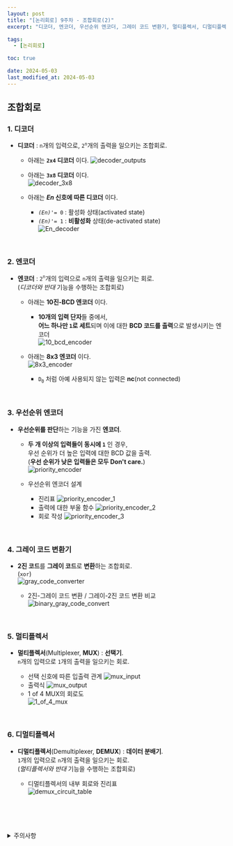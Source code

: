 ```yaml
---
layout: post
title: "[논리회로] 9주차 - 조합회로(2)"
excerpt: "디코더, 엔코더, 우선순위 엔코더, 그레이 코드 변환기, 멀티플렉서, 디멀티플렉서"

tags:
  - [논리회로]

toc: true

date: 2024-05-03
last_modified_at: 2024-05-03
---
```

## 조합회로
### 1. 디코더
- **디코더** : `n`개의 입력으로, `2`<sup>`n`</sup>개의 출력을 일으키는 조합회로.  

  - 아래는 **`2x4` 디코더** 이다.
  ![decoder_outputs][def]  

  - 아래는 **`3x8` 디코더** 이다.  
  ![decoder_3x8][def2]

  - 아래는 ***En* 신호에 따른 디코더** 이다.  
    - *`(En)'`*`= 0` : 활성화 상태(activated state)
    - *`(En)'`*`= 1` : **비활성화** 상태(de-activated state)  
  ![En_decoder][def3]

<br>

### 2. 엔코더
- **엔코더** : `2`<sup>`n`</sup>개의 입력으로 `n`개의 출력을 일으키는 회로.  
(*디코더와 반대* 기능을 수행하는 조합회로)  

  - 아래는 **10진-BCD 엔코더** 이다.  
    - **10개의 입력 단자**들 중에서,  
    **어느 하나만 `1`로 세트**되며 이에 대한 **BCD 코드를 출력**으로 발생시키는 엔코더  
    ![10_bcd_encoder][def4]  

  - 아래는 **8x3 엔코더** 이다.  
  ![8x3_encoder][def5]
    - `D`<sub>`0`</sub> 처럼 아예 사용되지 않는 입력은 **nc**(not connected) 


<br>

### 3. 우선순위 엔코더
- **우선순위를 판단**하는 기능을 가진 **엔코더**.  
  - **두 개 이상의 입력들이 동시에 `1`** 인 경우,  
  우선 순위가 더 높은 입력에 대한 BCD 값을 출력.  
  (**우선 순위가 낮은 입력들은 모두 Don't care.**)  
  ![priority_encoder][def6]  

  - 우선순위 엔코더 설계  
    - 진리표
    ![priority_encoder_1][def7]
    - 출력에 대한 부울 함수
    ![priority_encoder_2][def8]
    - 회로 작성
    ![priority_encoder_3][def9]

<br>

### 4. 그레이 코드 변환기
- **2진 코드**를 **그레이 코드**로 **변환**하는 조합회로.  
(`xor`)  
![gray_code_converter][def10]  

  - 2진-그레이 코드 변환 / 그레이-2진 코드 변환 비교  
  ![binary_gray_code_convert][def11]

<br>

### 5. 멀티플렉서
- **멀티플렉서**(Multiplexer, **MUX**) : **선택기**.  
`n`개의 입력으로 `1`개의 출력을 일으키는 회로.  

  - 선택 신호에 따른 입출력 관계
  ![mux_input][def12]  
  - 출력식
  ![mux_output][def13]
  - 1 of 4 MUX의 회로도  
  ![1_of_4_mux][def14]

<br>

### 6. 디멀티플렉서
- **디멀티플렉서**(Demultiplexer, **DEMUX**) : **데이터 분배기**.  
`1`개의 입력으로 `n`개의 출력을 일으키는 회로.  
(*멀티플렉서와 반대* 기능을 수행하는 조합회로)  

  - 디멀티플렉서의 내부 회로와 진리표  
  ![demux_circuit_table][def15]

<br>
<br>
<br>
<br>
<details>
<summary>주의사항</summary>
<div markdown="1">

이 포스팅은 강원대학교 허정화 교수님의 논리회로 수업을 들으며 내용을 정리 한 것입니다.  
수업 내용에 대한 저작권은 교수님께 있으니,  
다른 곳으로의 무분별한 내용 복사를 자제해 주세요.

</div>
</details>

[def]: https://i.imgur.com/pFCa2yv.png
[def2]: https://i.imgur.com/uMV4LPg.png
[def3]: https://i.imgur.com/uFqwFYT.png
[def4]: https://i.imgur.com/pjEVAru.png
[def5]: https://i.imgur.com/KhHnNLO.png
[def6]: https://i.imgur.com/FYuNoiI.png
[def7]: https://i.imgur.com/1rJGwVn.png
[def8]: https://i.imgur.com/omjScs5.png
[def9]: https://i.imgur.com/uedQnDq.png
[def10]: https://i.imgur.com/uPu8pQ7.png
[def11]: https://i.imgur.com/lXLmgPG.png
[def12]: https://i.imgur.com/LMiZcTt.png
[def13]: https://i.imgur.com/3FJadOH.png
[def14]: https://i.imgur.com/foHuS6Q.png
[def15]: https://i.imgur.com/6zxRuR2.png